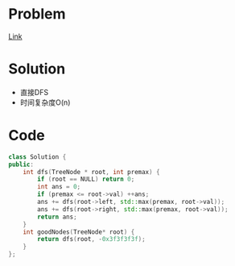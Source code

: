 # Problem
[Link](https://leetcode-cn.com/problems/count-good-nodes-in-binary-tree/)

# Solution
* 直接DFS
* 时间复杂度O(n)

# Code
```cpp
class Solution {
public:
    int dfs(TreeNode * root, int premax) {
        if (root == NULL) return 0;
        int ans = 0;
        if (premax <= root->val) ++ans;
        ans += dfs(root->left, std::max(premax, root->val));
        ans += dfs(root->right, std::max(premax, root->val));
        return ans;
    }
    int goodNodes(TreeNode* root) {
        return dfs(root, -0x3f3f3f3f);
    }
};
```